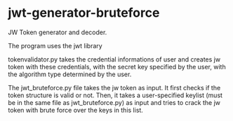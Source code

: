 # jwt-generator-bruteforce
JW Token generator and decoder.

The program uses the jwt library

tokenvalidator.py takes the credential informations of user and creates jw token with these credentials, with the secret key specified by the user, with the algorithm type determined by the user.

The jwt_bruteforce.py file takes the jw token as input. It first checks if the token structure is valid or not. Then, it takes a user-specified keylist (must be in the same file as jwt_bruteforce.py) as input and tries to crack the jw token with brute force over the keys in this list.
